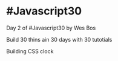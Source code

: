 # #Javascript30

Day 2 of #Javascript30 by Wes Bos

Build 30 thins ain 30 days with 30 tutotials

Building CSS clock

